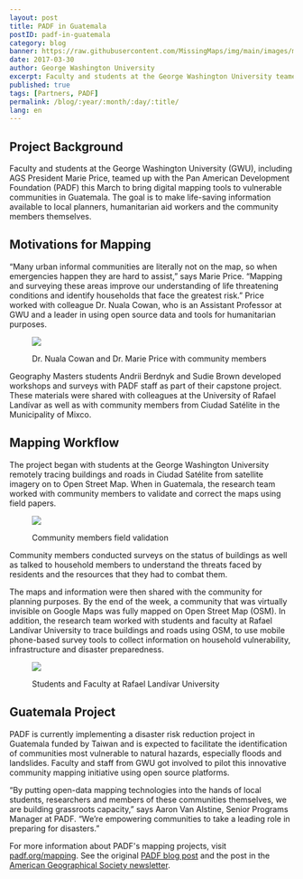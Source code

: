 ```yaml
---
layout: post
title: PADF in Guatemala
postID: padf-in-guatemala
category: blog
banner: https://raw.githubusercontent.com/MissingMaps/img/main/images/missingmaps-blog_20170330_padf-guat-group-pic.jpg
date: 2017-03-30
author: George Washington University
excerpt: Faculty and students at the George Washington University teamed up with the Pan American Development Foundation (PADF) this March to bring digital mapping tools to vulnerable communities in Guatemala.
published: true
tags: [Partners, PADF]
permalink: /blog/:year/:month/:day/:title/
lang: en
---
```


## Project Background
Faculty and students at the George Washington University (GWU), including AGS President Marie Price, teamed up with the Pan American Development Foundation (PADF) this March to bring digital mapping tools to vulnerable communities in Guatemala. The goal is to make life-saving information available to local planners, humanitarian aid workers and the community members themselves. 
## Motivations for Mapping
“Many urban informal communities are literally not on the map, so when emergencies happen they are hard to assist,” says Marie Price. “Mapping and surveying these areas improve our understanding of life threatening conditions and identify households that face the greatest risk.”  Price worked with colleague Dr. Nuala Cowan, who is an Assistant Professor at GWU and a leader in using open source data and tools for humanitarian purposes.

<figure>
<img style="display: block;margin:auto; " src="https://raw.githubusercontent.com/MissingMaps/img/main/images/missingmaps-blog_20170330_pricecowan.jpg"/>
<p class="caption">Dr. Nuala Cowan and Dr. Marie Price with community members</p>
</figure>

Geography Masters students Andrii Berdnyk and Sudie Brown developed workshops and surveys with PADF staff as part of their capstone project.  These materials were shared with colleagues at the University of Rafael Landívar as well as with community members from Ciudad Satélite in the Municipality of Mixco.
## Mapping Workflow

The project began with students at the George Washington University remotely tracing buildings and roads in Ciudad Satélite from satellite imagery on to Open Street Map.  When in Guatemala, the research team worked with community members to validate and correct the maps using field papers.

<figure>
<img style="display: block;margin:auto; " src="https://raw.githubusercontent.com/MissingMaps/img/main/images/missingmaps-blog_20170330_communitymembers.jpg"/>
<p class="caption">Community members field validation</p>
</figure>

Community members conducted surveys on the status of buildings as well as talked to household members to understand the threats faced by residents and the resources that they had to combat them.

The maps and information were then shared with the community for planning purposes.  By the end of the week, a community that was virtually invisible on Google Maps was fully mapped on Open Street Map (OSM).
In addition, the research team worked with students and faculty at Rafael Landívar University to trace buildings and roads using OSM, to use mobile phone-based survey tools to collect information on household vulnerability, infrastructure and disaster preparedness.

<figure>
  <img style="display: block;margin:auto; " src="https://raw.githubusercontent.com/MissingMaps/img/main/images/missingmaps-blog_20170330_unimapping.jpg"/>
  <p class="caption">Students and Faculty at Rafael Landívar University</p>
</figure>

## Guatemala Project

PADF is currently implementing a disaster risk reduction project in Guatemala funded by Taiwan and is expected to facilitate the identification of communities most vulnerable to natural hazards, especially floods and landslides.  Faculty and staff from GWU got involved to pilot this innovative community mapping initiative using open source platforms.

“By putting open-data mapping technologies into the hands of local students, researchers and members of these communities themselves, we are building grassroots capacity,” says Aaron Van Alstine, Senior Programs Manager at PADF. “We’re empowering communities to take a leading role in preparing for disasters.”

For more information about PADF's mapping projects, visit [padf.org/mapping](https://padf.org/mapping]).
See the original [PADF blog post](https://padf.org/news/2017/3/22/promoting-community-mapping-and-open-source-platforms-in-guatemala) and the post in the [American Geographical Society newsletter](http://us10.campaign-archive1.com/?u=023a4ebf81fd06583f67b9f62&id=c2624963e5&e=[UNIQID]).
